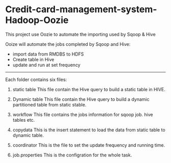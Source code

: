 # Credit-card-management-system-Hadoop-Oozie
This project use Oozie to automate the importing used by Sqoop &amp; Hive

Ooize will automate the jobs completed by Sqoop and Hive: 
 - import data from RMDBS to HDFS
 - Create table in Hive
 - update and run at set frequency
 
-------------------
Each folder contains six files:
1. static table 
   This file contain the Hive query to build a static table in HIVE.
   
   
2. Dynamic table 
   This file contain the Hive query to build a dynamic partitioned table from static stable.


3. workflow
   This file contains the jobs information for sqoop job. hive tables etc.
   
4. copydata
   This is the insert statement to load the data from static table to dynamic table.
   
5. coordinator
   This is the file to set the update frequency and running time.
   
6. job.properties
   This is the configration for the whole task.
   
   
